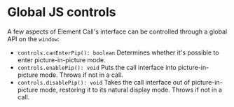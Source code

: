 # Global JS controls

A few aspects of Element Call's interface can be controlled through a global API on the `window`:

- `controls.canEnterPip(): boolean` Determines whether it's possible to enter picture-in-picture mode.
- `controls.enablePip(): void` Puts the call interface into picture-in-picture mode. Throws if not in a call.
- `controls.disablePip(): void` Takes the call interface out of picture-in-picture mode, restoring it to its natural display mode. Throws if not in a call.
